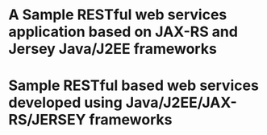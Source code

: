 # A Sample RESTful web services application based on JAX-RS and Jersey Java/J2EE frameworks
# Sample RESTful based web services developed using Java/J2EE/JAX-RS/JERSEY frameworks
